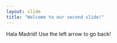 ```yaml
---
layout: slide
title: "Welcome to our second slide!"
---
```

Hala Madrid!
Use the left arrow to go back!
